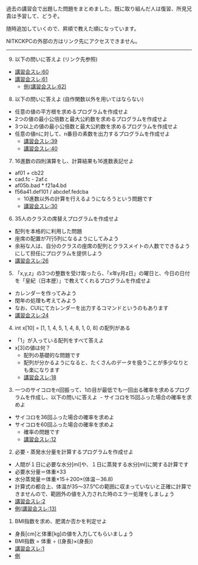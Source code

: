 過去の講習会で出題した問題をまとめました。既に取り組んだ人は復習、所見兄貴は予習して、どうぞ。

随時追加していくので、昇順で教えた順になっています。

NITKCKPCの外部の方はリンク先にアクセスできません。

---
9. 以下の問いに答えよ (リンク先参照)
  - [講習会スレ:60](https://cybozulive.com/2_122111/gwBoard/view?bid=2%3A2925785&fid=26636399&focusOn=follow)
  - [講習会スレ:61](https://cybozulive.com/2_122111/gwBoard/view?bid=2%3A2925785&fid=27571902&focusOn=follow)
    - [例(講習会スレ:62)](https://cybozulive.com/2_122111/gwBoard/view?bid=2%3A2925785&fid=28443660&focusOn=follow)

8. 以下の問いに答えよ (自作関数以外を用いてはならない)
  - 任意の値の平方根を求めるプログラムを作成せよ
  - 2つの値の最小公倍数と最大公約数を求めるプログラムを作成せよ
  - 3つ以上の値の最小公倍数と最大公約数を求めるプログラムを作成せよ
  - 任意の値nに対して、n番目の素数を出力するプログラムを作成せよ
    - [講習会スレ:39](https://cybozulive.com/2_122111/gwBoard/view?bid=2%3A2925785&fid=23230567&focusOn=follow)
    - [講習会スレ:40](https://cybozulive.com/2_122111/gwBoard/view?bid=2%3A2925785&fid=23232013&focusOn=follow)

7. 16進数の四則演算をし、計算結果も16進数表記せよ
  - af01 + cb22
  - cad.fc - 2af.c
  - af05b.bad * f21a4.bd
  - f56a41.def101 / abcdef.fedcba
    - 10進数以外の計算を行えるようになろうという問題です
    - [講習会スレ:30](https://cybozulive.com/2_122111/gwBoard/view?bid=2%3A2925785&fid=20989300&focusOn=follow)

6. 35人のクラスの席替えプログラムを作成せよ
  - 配列を本格的に利用した問題
  - 座席の配置が7行5列になるようにしてみよう
  - 余裕な人は、自分のクラスの座席の配列とクラスメイトの人数でできるようにして担任にプログラムを提供しよう
  - [講習会スレ:26](https://cybozulive.com/2_122111/gwBoard/view?bid=2%3A2925785&fid=20285426&focusOn=follow)

5. 「x,y,z」の3つの整数を受け取ったら、「x年y月z日」の曜日と、今日の日付を「皇紀（日本歴）」で教えてくれるプログラムを作成せよ
  - カレンダーを作ってみよう
  - 閏年の処理も考えてみよう
  - なお、CUIにてカレンダーを出力するコマンドというのもあります
  - [講習会スレ:24](https://cybozulive.com/2_122111/gwBoard/view?bid=2%3A2925785&fid=20240917&focusOn=follow)

4. int x[10] = [1, 1, 4, 5, 1, 4, 8, 1, 0, 8] の配列がある
  - 「1」が入っている配列をすべて答えよ
  - x[3]の値は何？
    - 配列の基礎的な問題です
    - 配列が分かるようになると、たくさんのデータを扱うことが多少なりとも楽になります
    - [講習会スレ:18](https://cybozulive.com/2_122111/gwBoard/view?bid=2%3A2925785&fid=19447084&focusOn=follow)
    
3. 一つのサイコロをn回振って、1の目が最低でも一回出る確率を求めるプログラムを作成し、以下の問いに答えよ
  - サイコロを15回ふった場合の確率を求めよ
  - サイコロを36回ふった場合の確率を求めよ
  - サイコロを60回ふった場合の確率を求めよ
    - 確率の問題です
    - [講習会スレ:12](https://cybozulive.com/2_122111/gwBoard/view?bid=2%3A2925785&fid=17023618&focusOn=follow)

2. 必要・蒸発水分量を計算するプログラムを作成せよ
  - 人間が１日に必要な水分[ml]や、１日に蒸発する水分[ml]に関する計算です
  - 必要水分量＝体重×33
  - 水分蒸発量＝体重×15＋200×(体温－36.8)
  - 計算式の都合上、体温が35～37.5℃の範囲に収まっていないと正確に計算できませんので、範囲外の値を入力された時のエラー処理をしましょう
  - [講習会スレ:2](https://cybozulive.com/2_122111/gwBoard/view?bid=2%3A2925785&fid=16832604&focusOn=follow)
  - [例(講習会スレ:13)](https://cybozulive.com/2_122111/gwBoard/view?bid=2%3A2925785&fid=17112492&focusOn=follow)

1. BMI指数を求め、肥満か否かを判定せよ
  - 身長[cm]と体重[kg]の値を入力してもらいましょう
  - BMI指数 = 体重 ÷ ((身長)×(身長))
  - [講習会スレ:1](https://cybozulive.com/2_122111/gwBoard/view?bid=2%3A2925785&fid=16167542&focusOn=follow)
  - [例](https://github.com/KNCT-KPC/lectureC/blob/master/bmimethod.c)
